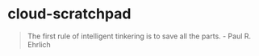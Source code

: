 # cloud-scratchpad

> The first rule of intelligent tinkering is to save all the parts. - Paul R. Ehrlich
